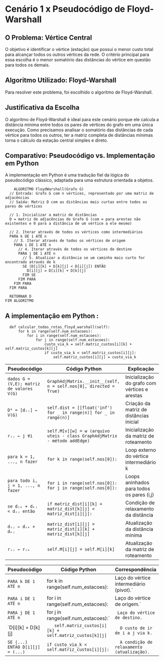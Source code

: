 # Cenário 1 x Pseudocódigo de Floyd-Warshall

## O Problema: Vértice Central
O objetivo é identificar o vértice (estação) que possui o menor custo total para alcançar todos os outros vértices da rede. O critério principal para essa escolha é o menor somatório das distâncias do vértice em questão para todos os demais.

## Algoritmo Utilizado: Floyd-Warshall
Para resolver este problema, foi escolhido o algoritmo de Floyd-Warshall.

## Justificativa da Escolha
O algoritmo de Floyd-Warshall é ideal para este cenário porque ele calcula a distância mínima entre todos os pares de vértices do grafo em uma única execução. Como precisamos analisar o somatório das distâncias de cada vértice para todos os outros, ter a matriz completa de distâncias mínimas torna o cálculo da estação central simples e direto.

## Comparativo: Pseudocódigo vs. Implementação em Python
A implementação em Python é uma tradução fiel da lógica do pseudocódigo clássico, adaptada para uma estrutura orientada a objetos.
```
    ALGORITMO FloydWarshall(Grafo G)
  // Entrada: Grafo G com n vértices, representado por uma matriz de adjacências
  // Saída: Matriz D com as distâncias mais curtas entre todos os pares de vértices

  // 1. Inicializar a matriz de distâncias
  D = matriz de adjacências do Grafo G (com ∞ para arestas não existentes e 0 para a distância de um vértice a ele mesmo)

  // 2. Iterar através de todos os vértices como intermediários
  PARA k DE 1 ATÉ n
    // 3. Iterar através de todos os vértices de origem
    PARA i DE 1 ATÉ n
      // 4. Iterar através de todos os vértices de destino
      PARA j DE 1 ATÉ n
        // 5. Atualizar a distância se um caminho mais curto for encontrado através de k
        SE (D[i][k] + D[k][j] < D[i][j]) ENTÃO
          D[i][j] = D[i][k] + D[k][j]
        FIM SE
      FIM PARA
    FIM PARA
  FIM PARA

  RETORNAR D
FIM ALGORITMO
```
## A implementação em Python : 
```
  def calcular_todas_rotas_floyd_warshall(self):
      for k in range(self.num_estacoes):
          for i in range(self.num_estacoes):
              for j in range(self.num_estacoes):
                  custo_via_k = self.matriz_custos[i][k] + self.matriz_custos[k][j]
                  if custo_via_k < self.matriz_custos[i][j]:
                      self.matriz_custos[i][j] = custo_via_k
```

| **Pseudocódigo** | **Código Python** | **Explicação** |
|------------------|-------------------|----------------|
| `dados G = (V,E); matriz de valores V(G)` | `GraphAdjMatrix.__init__(self, n = self.nos[0], directed = True)` | Inicialização do grafo com vértices e arestas |
| `D⁰ = [dᵢⱼ] ← V(G)` | `self.dist = [[float('inf') for _ in range(n)] for _ in range(n)]` | Criação da matriz de distâncias inicial |
| `rᵢⱼ ← j ∀i` | `self.M[v][w] = w (arquivo uteis - class GraphAdjMatrix - método addEdge)` | Inicialização da matriz de roteamento |
| `para k = 1, ..., n fazer` | `for k in range(self.nos[0]):` | Loop externo do vértice intermediário k |
| `para todo i, j = 1, ..., n fazer` | `for i in range(self.nos[0]):`<br>`for j in range(self.nos[0]):` | Loops aninhados para todos os pares (i,j) |
| `se dᵢₖ + dₖⱼ < dᵢⱼ então` | `if matriz_dist[i][k] + matriz_dist[k][j] < matriz_dist[i][j]:` | Condição de relaxamento da distância |
| `dᵢⱼ ← dᵢₖ + dₖⱼ` | `matriz_dist[i][j] = matriz_dist[i][k] + matriz_dist[k][j]` | Atualização da distância mínima |
| `rᵢⱼ ← rᵢₖ` | `self.M[i][j] = self.M[i][k]` | Atualização da matriz de roteamento |



| **Pseudocódigo** | **Código Python** | **Correspondência** |
|------------------|-------------------|---------------------|
|`PARA k DE 1 ATÉ n` |	for k in range(self.num_estacoes):|	Laço do vértice intermediário (pivot).`|
|`PARA i DE 1 ATÉ n` |for i in range(self.num_estacoes):|	Laço do vértice de origem.`|
|`PARA j DE 1 ATÉ n` |	for j in range(self.num_estacoes):`|` Laço do vértice de destino.`|
|`D[i][k] + D[k][j]|`	self.matriz_custos[i][k] + self.matriz_custos[k][j]`|`	O custo de ir de i a j via k.`|
|`SE (...) ENTÃO D[i][j] = (...)`|	`if custo_via_k < self.matriz_custos[i][j]:`|`	A condição de relaxamento (atualização).`|




